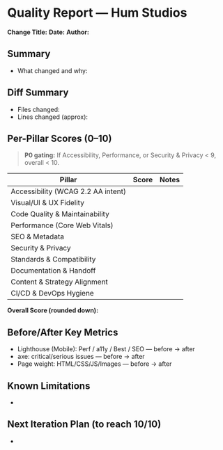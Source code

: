 # Quality Report — Hum Studios

**Change Title:** 
**Date:** 
**Author:** 

## Summary
- What changed and why:

## Diff Summary
- Files changed: 
- Lines changed (approx): 

## Per-Pillar Scores (0–10)
> **P0 gating:** If Accessibility, Performance, or Security & Privacy < 9, overall < 10.

| Pillar | Score | Notes |
|---|---:|---|
| Accessibility (WCAG 2.2 AA intent) |  |  |
| Visual/UI & UX Fidelity |  |  |
| Code Quality & Maintainability |  |  |
| Performance (Core Web Vitals) |  |  |
| SEO & Metadata |  |  |
| Security & Privacy |  |  |
| Standards & Compatibility |  |  |
| Documentation & Handoff |  |  |
| Content & Strategy Alignment |  |  |
| CI/CD & DevOps Hygiene |  |  |

**Overall Score (rounded down):** 

## Before/After Key Metrics
- Lighthouse (Mobile): Perf / a11y / Best / SEO — before → after
- axe: critical/serious issues — before → after
- Page weight: HTML/CSS/JS/Images — before → after

## Known Limitations
- 

## Next Iteration Plan (to reach 10/10)
- 
